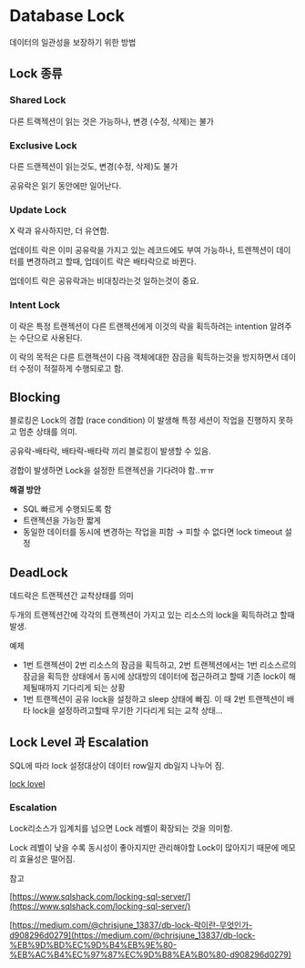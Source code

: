 # Database Lock
데이터의 일관성을 보장하기 위한 방법

## Lock 종류

### Shared Lock

다른 트랙젝션이 읽는 것은 가능하나, 변경 (수정, 삭제)는 불가

### Exclusive Lock

다른 드랜젝션이 읽는것도, 변경(수정, 삭제)도 불가

공유락은 읽기 동안에만 일어난다.

### Update Lock

X 락과 유사하지만, 더 유연함.

업데이트 락은 이미 공유락을 가지고 있는 레코드에도 부여 가능하나,  트렌젝션이 데이터를 변경하려고 할때, 업데이트 락은 배타락으로 바뀐다.

업데이트 락은 공유락과는 비대칭라는것 일하는것이 중요.

### Intent Lock

이 락은 특정 트랜젝션이 다른 트랜젝션에게 이것의 락을 획득하려는 intention 알려주는 수단으로 사용된다.

이 락의 목적은 다른 트랜젝션이 다음 객체에대한 잠금을 획득하는것을 방지하면서 데이터 수정이 적절하게 수행되로고 함.

## Blocking

블로킹은 Lock의 경합 (race condition) 이 발생해 특정 세션이 작업을 진행하지 못하고 멈춘 상태를 의미.

공유락-배타락, 배타락-배타락 끼리 블로킹이 발생할 수 있음.

경합이 발생하면 Lock을 설정한 트랜젝션을 기다려야 함..ㅠㅠ

**해결 방안**

- SQL 빠르게 수행되도록 함
- 트랜젝션을 가능한 짧게
- 동일한 데이터를 동시에 변경하는 작업을 피함 → 피할 수 없다면 lock timeout 설정

## DeadLock

데드락은 트랜젝션간 교착상태를 의미

두개의 트랜젝션간에 각각의 트랜젝션이 가지고 있는 리소스의 lock을 획득하려고 할때 발생.

예제

- 1번 트랜젝션이 2번 리소스의 잠금을 획득하고, 2번 트랜젝션에서는 1번 리소스르의 잠금을 획득한 상태에서 동시에 상대방의 데이터에 접근하려고 할때 기존 lock이 해제될때까지 기다리게 되는 상황
- 1번 트랜젝션이 공유 lock을 설정하고 sleep 상태에 빠짐. 이 때 2번 트랜젝션이 배타 lock을 설정하려고할때 무기한 기다리게 되는 교착 상태...

## Lock Level 과  Escalation

SQL에 따라 lock 설정대상이 데이터 row일지 db일지 나누어 짐.

[lock lovel](https://www.notion.so/c3083e6f61af437fafa127a4e5303d49)

### Escalation

Lock리소스가 임계치를 넘으면 Lock  레벨이 확장되는 것을 의미함.

Lock 레벨이 낮을 수록 동시성이 좋아지지만 관리해야할 Lock이 많아지기 때문에 메모리 효율성은 떨어짐.

참고

[https://www.sqlshack.com/locking-sql-server/](https://www.sqlshack.com/locking-sql-server/)

[https://medium.com/@chrisjune_13837/db-lock-락이란-무엇인가-d908296d0279](https://medium.com/@chrisjune_13837/db-lock-%EB%9D%BD%EC%9D%B4%EB%9E%80-%EB%AC%B4%EC%97%87%EC%9D%B8%EA%B0%80-d908296d0279)